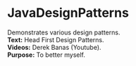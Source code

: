 # JavaDesignPatterns
Demonstrates various design patterns.  
**Text:** Head First Design Patterns.  
**Videos:** Derek Banas (Youtube).  
**Purpose:** To better myself.  
